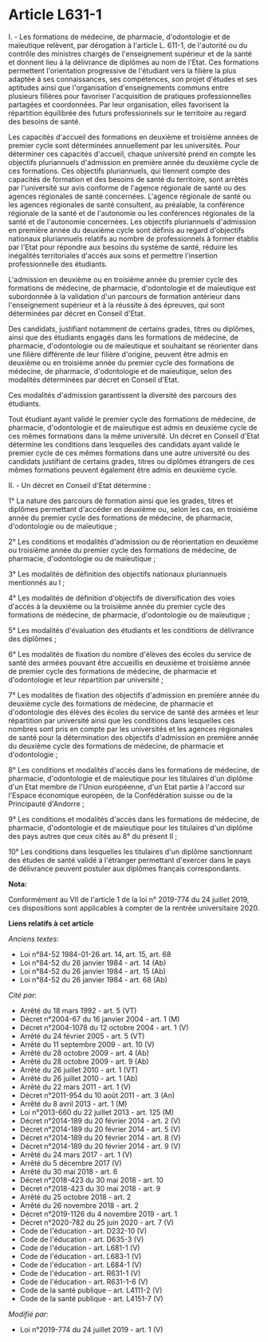 # Article L631-1

I. - Les formations de médecine, de pharmacie, d'odontologie et de maïeutique relèvent, par dérogation à l'article L. 611-1,
de l'autorité ou du contrôle des ministres chargés de l'enseignement supérieur et de la santé et donnent lieu à la délivrance
de diplômes au nom de l'Etat. Ces formations permettent l'orientation progressive de l'étudiant vers la filière la plus
adaptée à ses connaissances, ses compétences, son projet d'études et ses aptitudes ainsi que l'organisation d'enseignements
communs entre plusieurs filières pour favoriser l'acquisition de pratiques professionnelles partagées et coordonnées. Par
leur organisation, elles favorisent la répartition équilibrée des futurs professionnels sur le territoire au regard des
besoins de santé.

Les capacités d'accueil des formations en deuxième et troisième années de premier cycle sont déterminées annuellement par les
universités. Pour déterminer ces capacités d'accueil, chaque université prend en compte les objectifs pluriannuels
d'admission en première année du deuxième cycle de ces formations. Ces objectifs pluriannuels, qui tiennent compte des
capacités de formation et des besoins de santé du territoire, sont arrêtés par l'université sur avis conforme de l'agence
régionale de santé ou des agences régionales de santé concernées. L'agence régionale de santé ou les agences régionales de
santé consultent, au préalable, la conférence régionale de la santé et de l'autonomie ou les conférences régionales de la
santé et de l'autonomie concernées. Les objectifs pluriannuels d'admission en première année du deuxième cycle sont définis
au regard d'objectifs nationaux pluriannuels relatifs au nombre de professionnels à former établis par l'Etat pour répondre
aux besoins du système de santé, réduire les inégalités territoriales d'accès aux soins et permettre l'insertion
professionnelle des étudiants.

L'admission en deuxième ou en troisième année du premier cycle des formations de médecine, de pharmacie, d'odontologie et de
maïeutique est subordonnée à la validation d'un parcours de formation antérieur dans l'enseignement supérieur et à la
réussite à des épreuves, qui sont déterminées par décret en Conseil d'Etat.

Des candidats, justifiant notamment de certains grades, titres ou diplômes, ainsi que des étudiants engagés dans les
formations de médecine, de pharmacie, d'odontologie ou de maïeutique et souhaitant se réorienter dans une filière différente
de leur filière d'origine, peuvent être admis en deuxième ou en troisième année du premier cycle des formations de médecine,
de pharmacie, d'odontologie et de maïeutique, selon des modalités déterminées par décret en Conseil d'Etat.

Ces modalités d'admission garantissent la diversité des parcours des étudiants.

Tout étudiant ayant validé le premier cycle des formations de médecine, de pharmacie, d'odontologie et de maïeutique est
admis en deuxième cycle de ces mêmes formations dans la même université. Un décret en Conseil d'Etat détermine les conditions
dans lesquelles des candidats ayant validé le premier cycle de ces mêmes formations dans une autre université ou des
candidats justifiant de certains grades, titres ou diplômes étrangers de ces mêmes formations peuvent également être admis en
deuxième cycle.

II. - Un décret en Conseil d'Etat détermine :

1° La nature des parcours de formation ainsi que les grades, titres et diplômes permettant d'accéder en deuxième ou, selon
les cas, en troisième année du premier cycle des formations de médecine, de pharmacie, d'odontologie ou de maïeutique ;

2° Les conditions et modalités d'admission ou de réorientation en deuxième ou troisième année du premier cycle des formations
de médecine, de pharmacie, d'odontologie ou de maïeutique ;

3° Les modalités de définition des objectifs nationaux pluriannuels mentionnés au I ;

4° Les modalités de définition d'objectifs de diversification des voies d'accès à la deuxième ou la troisième année du
premier cycle des formations de médecine, de pharmacie, d'odontologie ou de maïeutique ;

5° Les modalités d'évaluation des étudiants et les conditions de délivrance des diplômes ;

6° Les modalités de fixation du nombre d'élèves des écoles du service de santé des armées pouvant être accueillis en deuxième
et troisième année de premier cycle des formations de médecine, de pharmacie et d'odontologie et leur répartition par
université ;

7° Les modalités de fixation des objectifs d'admission en première année du deuxième cycle des formations de médecine, de
pharmacie et d'odontologie des élèves des écoles du service de santé des armées et leur répartition par université ainsi que
les conditions dans lesquelles ces nombres sont pris en compte par les universités et les agences régionales de santé pour la
détermination des objectifs d'admission en première année du deuxième cycle des formations de médecine, de pharmacie et
d'odontologie ;

8° Les conditions et modalités d'accès dans les formations de médecine, de pharmacie, d'odontologie et de maïeutique pour les
titulaires d'un diplôme d'un Etat membre de l'Union européenne, d'un Etat partie à l'accord sur l'Espace économique européen,
de la Confédération suisse ou de la Principauté d'Andorre ;

9° Les conditions et modalités d'accès dans les formations de médecine, de pharmacie, d'odontologie et de maïeutique pour les
titulaires d'un diplôme des pays autres que ceux cités au 8° du présent II ;

10° Les conditions dans lesquelles les titulaires d'un diplôme sanctionnant des études de santé validé à l'étranger
permettant d'exercer dans le pays de délivrance peuvent postuler aux diplômes français correspondants.

**Nota:**

Conformément au VII de l'article 1 de la loi n° 2019-774 du 24 juillet 2019, ces dispositions sont applicables à compter de
la rentrée universitaire 2020.

**Liens relatifs à cet article**

_Anciens textes_:

  - Loi n°84-52 1984-01-26 art. 14, art. 15, art. 68
  - Loi n°84-52 du 26 janvier 1984 - art. 14 (Ab)
  - Loi n°84-52 du 26 janvier 1984 - art. 15 (Ab)
  - Loi n°84-52 du 26 janvier 1984 - art. 68 (Ab)

_Cité par_:

  - Arrêté du 18 mars 1992 - art. 5 (VT)
  - Décret n°2004-67 du 16 janvier 2004 - art. 1 (M)
  - Décret n°2004-1078 du 12 octobre 2004 - art. 1 (V)
  - Arrêté du 24 février 2005 - art. 5 (VT)
  - Arrêté du 11 septembre 2009 - art. 10 (V)
  - Arrêté du 28 octobre 2009 - art. 4 (Ab)
  - Arrêté du 28 octobre 2009 - art. 9 (Ab)
  - Arrêté du 26 juillet 2010 - art. 1 (VT)
  - Arrêté du 26 juillet 2010 - art. 1 (Ab)
  - Arrêté du 22 mars 2011 - art. 1 (V)
  - Décret n°2011-954 du 10 août 2011 - art. 3 (An)
  - Arrêté du 8 avril 2013 - art. 1 (M)
  - Loi n°2013-660 du 22 juillet 2013 - art. 125 (M)
  - Décret n°2014-189 du 20 février 2014 - art. 2 (V)
  - Décret n°2014-189 du 20 février 2014 - art. 5 (V)
  - Décret n°2014-189 du 20 février 2014 - art. 8 (V)
  - Décret n°2014-189 du 20 février 2014 - art. 9 (V)
  - Arrêté du 24 mars 2017 - art. 1 (V)
  - Arrêté du 5 décembre 2017 (V)
  - Arrêté du 30 mai 2018 - art. 6
  - Décret n°2018-423 du 30 mai 2018 - art. 10
  - Décret n°2018-423 du 30 mai 2018 - art. 9
  - Arrêté du 25 octobre 2018 - art. 2
  - Arrêté du 26 novembre 2018 - art. 2
  - Décret n°2019-1126 du 4 novembre 2019 - art. 1
  - Décret n°2020-782 du 25 juin 2020 - art. 7 (V)
  - Code de l'éducation - art. D232-10 (V)
  - Code de l'éducation - art. D635-3 (V)
  - Code de l'éducation - art. L681-1 (V)
  - Code de l'éducation - art. L683-1 (V)
  - Code de l'éducation - art. L684-1 (V)
  - Code de l'éducation - art. R631-1 (V)
  - Code de l'éducation - art. R631-1-6 (V)
  - Code de la santé publique - art. L4111-2 (V)
  - Code de la santé publique - art. L4151-7 (V)

_Modifié par_:

  - Loi n°2019-774 du 24 juillet 2019 - art. 1 (V)
